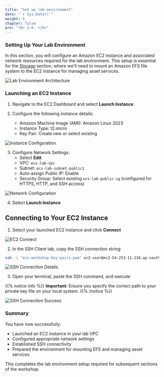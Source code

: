 ```yaml
---
title: "Set up lab environment"
date: "`r Sys.Date()`"
weight: 6
chapter: false
pre: "<b> 2.6. </b>"
---
```


### Setting Up Your Lab Environment

In this section, you will configure an Amazon EC2 instance and associated network resources required for the lab environment. This setup is essential for the [Storage](https://aws-fcj-ecs-workshop.github.io/Amazon-ECS-Immersion-Day/storage) section, where we'll need to mount an Amazon EFS file system to the EC2 instance for managing asset services.

![Lab Environment Architecture](/images/2-prerequisites/6-set-up-lab-environment/ECS-Lab-Networking-EC2-environment.png)

### Launching an EC2 Instance

1. Navigate to the EC2 Dashboard and select **Launch Instance**

2. Configure the following instance details:
   - Amazon Machine Image (AMI): Amazon Linux 2023
   - Instance Type: t2.micro
   - Key Pair: Create new or select existing

![Instance Configuration](/images/2-prerequisites/6-set-up-lab-environment/image.png)

3. Configure Network Settings:
   - Select **Edit**
   - VPC: `ecs-lab-vpc`
   - Subnet: `ecs-lab-subnet-public1`
   - Auto-assign Public IP: Enable
   - Security Group: Select existing `ecs-lab-public-sg` (configured for HTTPS, HTTP, and SSH access)

![Network Configuration](/images/2-prerequisites/6-set-up-lab-environment/image-1.png)

4. Select **Launch Instance**

## Connecting to Your EC2 Instance

1. Select your launched EC2 instance and click **Connect**

![EC2 Connect](/images/2-prerequisites/6-set-up-lab-environment/image-2.png)

2. In the SSH Client tab, copy the SSH connection string:
```bash
ssh -i "ecs-workshop-key-pairs.pem" ec2-user@ec2-54-253-11-210.ap-southeast-2.compute.amazonaws.com
```

![SSH Connection Details](/images/2-prerequisites/6-set-up-lab-environment/image-3.png)

3. Open your terminal, paste the SSH command, and execute

{{% notice info %}}
**Important**: Ensure you specify the correct path to your private key file on your local system.
{{% /notice %}}

![SSH Connection Success](/images/2-prerequisites/6-set-up-lab-environment/image-4.png)

### Summary

You have now successfully:
- Launched an EC2 instance in your lab VPC
- Configured appropriate network settings
- Established SSH connectivity
- Prepared the environment for mounting EFS and managing asset services

This completes the lab environment setup required for subsequent sections of the workshop.